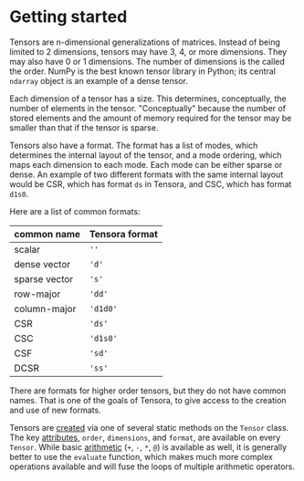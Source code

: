 # Getting started

Tensors are n-dimensional generalizations of matrices. Instead of being limited to 2 dimensions, tensors may have 3, 4, or more dimensions. They may also have 0 or 1 dimensions. The number of dimensions is the called the order. NumPy is the best known tensor library in Python; its central `ndarray` object is an example of a dense tensor.

Each dimension of a tensor has a size. This determines, conceptually, the number of elements in the tensor. "Conceptually" because the number of stored elements and the amount of memory required for the tensor may be smaller than that if the tensor is sparse.

Tensors also have a format. The format has a list of modes, which determines the internal layout of the tensor, and a mode ordering, which maps each dimension to each mode. Each mode can be either sparse or dense. An example of two different formats with the same internal layout would be CSR, which has format `ds` in Tensora, and CSC, which has format `d1s0`.

Here are a list of common formats:

| common name   | Tensora format |
|---------------|----------------|
| scalar        | `''`           |
| dense vector  | `'d'`          |
| sparse vector | `'s'`          |
| row-major     | `'dd'`         |
| column-major  | `'d1d0'`       |
| CSR           | `'ds'`         |
| CSC           | `'d1s0'`       |
| CSF           | `'sd'`         |
| DCSR          | `'ss'`         |

There are formats for higher order tensors, but they do not have common names. That is one of the goals of Tensora, to give access to the creation and use of new formats.

Tensors are [created](./creation.md) via one of several static methods on the `Tensor` class. The key [attributes](./tensors.md), `order`, `dimensions`, and `format`, are available on every `Tensor`. While basic [arithmetic](./tensors.md#arithmetic) (`+`, `-`, `*`, `@`) is available as well, it is generally better to use the `evaluate` function, which makes much more complex operations available and will fuse the loops of multiple arithmetic operators.
